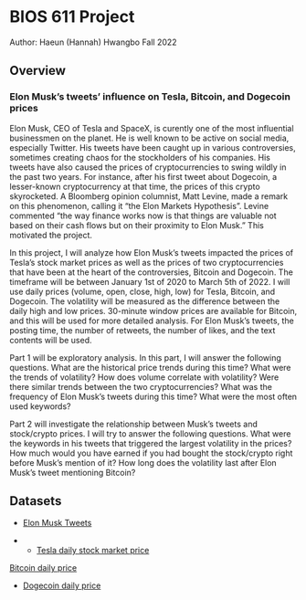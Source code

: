 # BIOS 611 Project

Author: Haeun (Hannah) Hwangbo
Fall 2022


## Overview

### Elon Musk’s tweets’ influence on Tesla, Bitcoin, and Dogecoin prices
Elon Musk, CEO of Tesla and SpaceX, is curently one of the most influential businessmen 
on the planet. He is well known to be active on social media, especially Twitter. His 
tweets have been caught up in various controversies, sometimes creating chaos for the 
stockholders of his companies. His tweets have also caused the prices of cryptocurrencies 
to swing wildly in the past two years. For instance, after his first tweet about Dogecoin, 
a lesser-known cryptocurrency at that time, the prices of this crypto skyrocketed. 
A Bloomberg opinion columnist, Matt Levine, made a remark on this phenomenon, calling it 
“the Elon Markets Hypothesis”. Levine commented “the way finance works now is that things 
are valuable not based on their cash flows but on their proximity to Elon Musk.” This motivated 
the project.

In this project, I will analyze how Elon Musk’s tweets impacted the prices of Tesla’s stock 
market prices as well as the prices of two cryptocurrencies that have been at the heart of 
the controversies, Bitcoin and Dogecoin. The timeframe will be between January 1st of 2020 
to March 5th of 2022. I will use daily prices (volume, open, close, high, low) for Tesla, 
Bitcoin, and Dogecoin. The volatility will be measured as the difference between the daily 
high and low prices. 30-minute window prices are available for Bitcoin, and this will be used 
for more detailed analysis. For Elon Musk’s tweets, the posting time, the number of retweets, 
the number of likes, and the text contents will be used.

Part 1 will be exploratory analysis. In this part, I will answer the following questions. 
What are the historical price trends during this time? What were the trends of volatility? 
How does volume correlate with volatility? Were there similar trends between the two cryptocurrencies? 
What was the frequency of Elon Musk’s tweets during this time? What were the most often used keywords? 

Part 2 will investigate the relationship between Musk’s tweets and stock/crypto prices. 
I will try to answer the following questions. What were the keywords in his tweets that triggered 
the largest volatility in the prices? How much would you have earned if you had bought the 
stock/crypto right before Musk’s mention of it? How long does the volatility last after Elon
Musk’s tweet mentioning Bitcoin? 


## Datasets

- [Elon Musk Tweets](https://www.kaggle.com/datasets/ayhmrba/elon-musk-tweets-2010-2021?resource=download)

- - [Tesla daily stock market price](https://www.nasdaq.com/market-activity/stocks/tsla/historical)

[Bitcoin daily price](https://www.kaggle.com/datasets/rishabhkmr/bitcoin-historical-price-usd)

- [Dogecoin daily price](https://www.kaggle.com/datasets/dhruvildave/dogecoin-historical-data)

